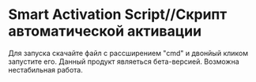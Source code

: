 # Smart Activation Script//Скрипт автоматической активации 
Для запуска скачайте файл с рассширением "сmd" и двонйый кликом запустите его.
Данный продукт являеться бета-версией. Возможна нестабильная работа.
